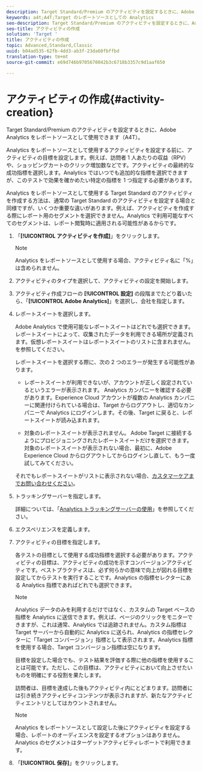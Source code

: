 ```yaml
---
description: Target Standard/Premium のアクティビティを設定するときに、Adobe Analytics をレポートソースとして使用できます（A4T）。
keywords: a4t;A4T;Target のレポートソースとしての Analytics
seo-description: Target Standard/Premium のアクティビティを設定するときに、Adobe Analytics をレポートソースとして使用できます（A4T）。
seo-title: アクティビティの作成
solution: 'Target '
title: アクティビティの作成
topic: Advanced,Standard,Classic
uuid: b04ad535-62fb-4dd3-ab3f-23da60fbffbd
translation-type: tm+mt
source-git-commit: e69d746b9705670042b3c6718b3357c9d1aaf650

---
```



# アクティビティの作成{#activity-creation}

Target Standard/Premium のアクティビティを設定するときに、Adobe Analytics をレポートソースとして使用できます（A4T）。

Analytics をレポートソースとして使用するアクティビティを設定する前に、アクティビティの目標を設定します。例えば、訪問者 1 人あたりの収益（RPV）や、ショッピングカートのクリック増加数などです。アクティビティの最終的な成功指標を選択します。Analytics ではいつでも追加的な指標を選択できますが、このテストで効果を確かめたい特定の指標を 1 つ指定する必要があります。

Analytics をレポートソースとして使用する Target Standard のアクティビティを作成する方法は、通常の Target Standard のアクティビティを設定する場合と同様ですが、いくつか重要な違いがあります。例えば、アクティビティを作成する際にレポート用のセグメントを選択できません。Analytics で利用可能なすべてのセグメントは、レポート閲覧時に適用される可能性があるからです。

1. 「**[!UICONTROL アクティビティを作成]**」をクリックします。

   >[!NOTE]
   >
   >Analytics をレポートソースとして使用する場合、アクティビティ名に「%」は含められません。

1. アクティビティのタイプを選択して、アクティビティの設定を開始します。
1. アクティビティ作成フローの **[!UICONTROL 設定]** の段階までたどり着いたら、「**[!UICONTROL Adobe Analytics]**」を選択し、会社を指定します。
1. レポートスイートを選択します。

   Adobe Analytics で使用可能なレポートスイートはどれでも選択できます。レポートスイートによって、収集されたデータを利用できる場所が定義されます。仮想レポートスイートはレポートスイートのリストに含まれません。を参照してください。

   レポートスイートを選択する際に、次の 2 つのエラーが発生する可能性があります。

   * レポートスイートが利用できないが、アカウントが正しく設定されているというエラーが表示されます。
   Analytics カンパニーを確認する必要があります。Experience Cloud アカウントが複数の Analytics カンパニーに関連付けられている場合は、Target からログアウトし、適切なカンパニーで Analytics にログインします。その後、Target に戻ると、レポートスイートが読み込まれます。

   * 対象のレポートスイートが表示されません。
   Adobe Target に接続するようにプロビジョニングされたレポートスイートだけを選択できます。対象のレポートスイートが表示されない場合、最初に、Adobe Experience Cloud からログアウトしてからログインし直して、もう一度試してみてください。

   それでもレポートスイートがリストに表示されない場合、[カスタマーケアまでお問い合わせください](../../cmp-resources-and-contact-information.md#reference_ACA3391A00EF467B87930A450050077C)。
1. トラッキングサーバーを指定します。

   詳細については、「[Analytics トラッキングサーバーの使用](../../c-integrating-target-with-mac/a4t/analytics-tracking-server.md#task_72077BA7E93C4A65A715A18F32228823)」を参照してください。

1. エクスペリエンスを定義します。
1. アクティビティの目標を指定します。

   各テストの目標として使用する成功指標を選択する必要があります。アクティビティの目標は、アクティビティの成功を示すコンバージョンアクティビティです。ベストプラクティスは、必ず何らかの意味で向上が図れる目標を設定してからテストを実行することです。Analytics の指標セレクターにある Analytics 指標であればどれでも選択できます。

   >[!NOTE]
   >
   >Analytics データのみを利用するだけではなく、カスタムの Target ベースの指標を Analytics に送信できます。例えば、ページのクリックをモニターできますが、これは通常、Analytics では追跡されません。カスタム指標は Target サーバーから自動的に Analytics に送られ、Analytics の指標セレクターに「Target コンバージョン」指標として表示されます。Analytics 指標を使用する場合、Target コンバージョン指標は空になります。

   目標を設定した場合でも、テスト結果を評価する際に他の指標を使用することは可能です。ただし、この目標は、アクティビティにおいて向上させたいものを明確にする役割を果たします。

   訪問者は、目標を達成した後もアクティビティ内にとどまります。訪問者には引き続きアクティビティコンテンツが表示されますが、新たなアクティビティエントリとしてはカウントされません。

   >[!NOTE]
   >
   >Analytics をレポートソースとして設定した後にアクティビティを設定する場合、レポートのオーディエンスを設定するオプションはありません。Analytics のセグメントはターゲットアクティビティレポートで利用できます。

1. 「**[!UICONTROL 保存]**」をクリックします。

